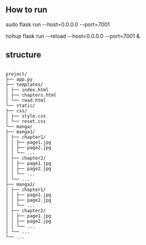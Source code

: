 ## How to run 
sudo flask run --host=0.0.0.0 --port=7001

nohup flask run --reload --host=0.0.0.0 --port=7001 &


## structure 
<code>
project/
├── app.py
├── templates/
│ ├── index.html
│ ├── chapters.html
│ └── read.html
└── static/
├── css/
│ ├── style.css
│ └── reset.css
└── manga/
├── manga1/
│ ├── chapter1/
│ │ ├── page1.jpg
│ │ ├── page2.jpg
│ │ └── ...
│ ├── chapter2/
│ │ ├── page1.jpg
│ │ ├── page2.jpg
│ │ └── ...
│ └── ...
├── manga2/
│ ├── chapter1/
│ │ ├── page1.jpg
│ │ ├── page2.jpg
│ │ └── ...
│ ├── chapter2/
│ │ ├── page1.jpg
│ │ ├── page2.jpg
│ │ └── ...
│ └── ...
└── ...
</code>